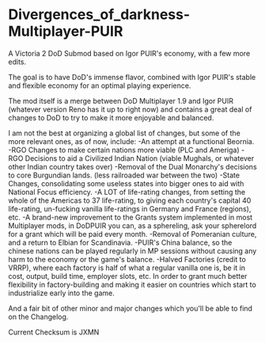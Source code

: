 # Divergences_of_darkness-Multiplayer-PUIR
A Victoria 2 DoD Submod based on Igor PUIR's economy, with a few more edits.

The goal is to have DoD's immense flavor, combined with Igor PUIR's stable and flexible economy for an optimal playing experience.

The mod itself is a merge between DoD Multiplayer 1.9 and Igor PUIR (whatever version Reno has it up to right now) and contains a great deal of changes to DoD to try to make it more enjoyable and balanced.

I am not the best at organizing a global list of changes, but some of the more relevant ones, as of now, include:
-An attempt at a functional Beornia.
-RGO Changes to make certain nations more viable (PLC and Ameriga)
-RGO Decisions to aid a Civilized Indian Nation (viable Mughals, or whatever other Indian country takes over)
-Removal of the Dual Monarchy's decisions to core Burgundian lands. (less railroaded war between the two)
-State Changes, consolidating some useless states into bigger ones to aid with National Focus efficiency.
-A LOT of life-rating changes, from setting the whole of the Americas to 37 life-rating, to giving each country's capital 40 life-rating, un-fucking vanilla life-ratings in Germany and France (regions), etc.
-A brand-new improvement to the Grants system implemented in most Multiplayer mods, in DoDPUIR you can, as a sphereling, ask your spherelord for a grant which will be paid every month.
-Removal of Pomeranian culture, and a return to Elbian for Scandinavia.
-PUIR's China balance, so the chinese nations can be played regularly in MP sessions without causing any harm to the economy or the game's balance.
-Halved Factories (credit to VRRP), where each factory is half of what a regular vanilla one is, be it in cost, output, build time, employer slots, etc. In order to grant much better flexibility in factory-building and making it easier on countries which start to industrialize early into the game.

And a fair bit of other minor and major changes which you'll be able to find on the Changelog.

Current Checksum is JXMN
